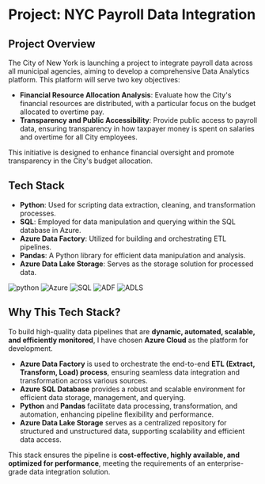 # Project: NYC Payroll Data Integration  

## Project Overview  

The City of New York is launching a project to integrate payroll data across all municipal agencies, aiming to develop a comprehensive Data Analytics platform. This platform will serve two key objectives:  

- **Financial Resource Allocation Analysis**: Evaluate how the City's financial resources are distributed, with a particular focus on the budget allocated to overtime pay.  
- **Transparency and Public Accessibility**: Provide public access to payroll data, ensuring transparency in how taxpayer money is spent on salaries and overtime for all City employees.  

This initiative is designed to enhance financial oversight and promote transparency in the City's budget allocation.  

## Tech Stack

- **Python**: Used for scripting data extraction, cleaning, and transformation processes.
- **SQL**: Employed for data manipulation and querying within the SQL database in Azure.
- **Azure Data Factory**: Utilized for building and orchestrating ETL pipelines.
- **Pandas**: A Python library for efficient data manipulation and analysis.
- **Azure Data Lake Storage**: Serves as the storage solution for processed data.
  
![python](https://github.com/user-attachments/assets/4829ff6f-1e54-4e20-9e28-a78490d7bdbb)
![Azure](https://github.com/user-attachments/assets/677f8b92-d0de-4b9b-ab9c-ebece1738511)
![SQL](https://github.com/user-attachments/assets/59da2c1e-3d3c-46aa-b053-11943096a6a5)
![ADF](https://github.com/user-attachments/assets/0936a912-949b-4ea6-93b7-6f7ffdc01b12)
![ADLS](https://github.com/user-attachments/assets/8b9e0a34-74f6-48bf-b565-ddadebb671fa)

## Why This Tech Stack?  

To build high-quality data pipelines that are **dynamic, automated, scalable, and efficiently monitored**, I have chosen **Azure Cloud** as the platform for development.  

- **Azure Data Factory** is used to orchestrate the end-to-end **ETL (Extract, Transform, Load) process**, ensuring seamless data integration and transformation across various sources.  
- **Azure SQL Database** provides a robust and scalable environment for efficient data storage, management, and querying.  
- **Python** and **Pandas** facilitate data processing, transformation, and automation, enhancing pipeline flexibility and performance.  
- **Azure Data Lake Storage** serves as a centralized repository for structured and unstructured data, supporting scalability and efficient data access.  

This stack ensures the pipeline is **cost-effective, highly available, and optimized for performance**, meeting the requirements of an enterprise-grade data integration solution.  
